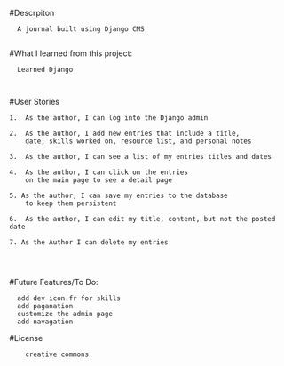 #Descrpiton
```	
  A journal built using Django CMS 
  
```
#What I learned from this project:
 ```
   Learned Django 
    
    
```
#User Stories
```
1.  As the author, I can log into the Django admin

2.  As the author, I add new entries that include a title, 
    date, skills worked on, resource list, and personal notes
    
3.  As the author, I can see a list of my entries titles and dates

4.  As the author, I can click on the entries 
    on the main page to see a detail page
    
5. As the author, I can save my entries to the database 
    to keep them persistent

6.  As the author, I can edit my title, content, but not the posted date

7. As the Author I can delete my entries




```

#Future Features/To Do: 
  ```
    add dev icon.fr for skills
    add paganation 
    customize the admin page 
    add navagation 
  ```

#License
```
    creative commons 
```
